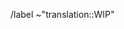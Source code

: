 <!-- Start your MR title with "WIP: " and indicate the language of the translation -->

<!-- Indicate to which issue it relates (if any) by adding "Closes #[issue number]" -->


<!-- Don't remove the following line -->
/label ~"translation::WIP"
